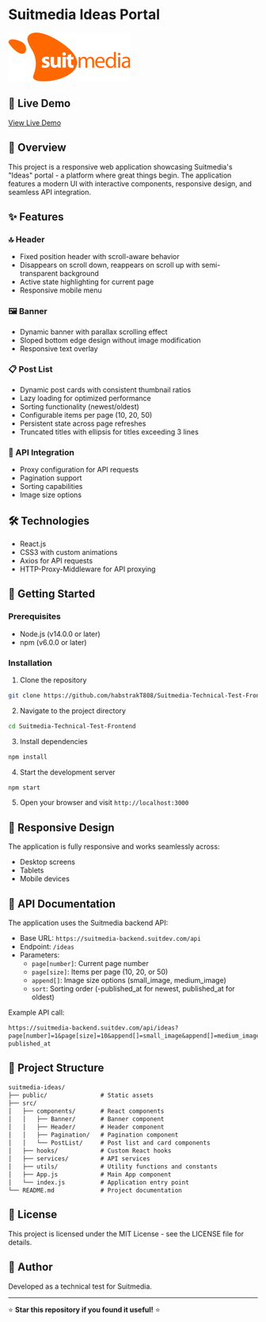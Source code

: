 # Suitmedia Ideas Portal

![Suitmedia Logo](/public/logo.png)

## 📱 Live Demo

[View Live Demo](https://suitmedia-technical-test-frontend.vercel.app/)

## 🌟 Overview

This project is a responsive web application showcasing Suitmedia's "Ideas" portal - a platform where great things begin. The application features a modern UI with interactive components, responsive design, and seamless API integration.

## ✨ Features

### 🔝 Header

- Fixed position header with scroll-aware behavior
- Disappears on scroll down, reappears on scroll up with semi-transparent background
- Active state highlighting for current page
- Responsive mobile menu

### 🖼️ Banner

- Dynamic banner with parallax scrolling effect
- Sloped bottom edge design without image modification
- Responsive text overlay

### 📋 Post List

- Dynamic post cards with consistent thumbnail ratios
- Lazy loading for optimized performance
- Sorting functionality (newest/oldest)
- Configurable items per page (10, 20, 50)
- Persistent state across page refreshes
- Truncated titles with ellipsis for titles exceeding 3 lines

### 🔄 API Integration

- Proxy configuration for API requests
- Pagination support
- Sorting capabilities
- Image size options

## 🛠️ Technologies

- React.js
- CSS3 with custom animations
- Axios for API requests
- HTTP-Proxy-Middleware for API proxying

## 🚀 Getting Started

### Prerequisites

- Node.js (v14.0.0 or later)
- npm (v6.0.0 or later)

### Installation

1. Clone the repository

```bash
git clone https://github.com/habstrakT808/Suitmedia-Technical-Test-Frontend.git
```

2. Navigate to the project directory

```bash
cd Suitmedia-Technical-Test-Frontend
```

3. Install dependencies

```bash
npm install
```

4. Start the development server

```bash
npm start
```

5. Open your browser and visit `http://localhost:3000`

## 📱 Responsive Design

The application is fully responsive and works seamlessly across:

- Desktop screens
- Tablets
- Mobile devices

## 📝 API Documentation

The application uses the Suitmedia backend API:

- Base URL: `https://suitmedia-backend.suitdev.com/api`
- Endpoint: `/ideas`
- Parameters:
  - `page[number]`: Current page number
  - `page[size]`: Items per page (10, 20, or 50)
  - `append[]`: Image size options (small_image, medium_image)
  - `sort`: Sorting order (-published_at for newest, published_at for oldest)

Example API call:

```
https://suitmedia-backend.suitdev.com/api/ideas?page[number]=1&page[size]=10&append[]=small_image&append[]=medium_image&sort=-published_at
```

## 🧪 Project Structure

```
suitmedia-ideas/
├── public/               # Static assets
├── src/
│   ├── components/       # React components
│   │   ├── Banner/       # Banner component
│   │   ├── Header/       # Header component
│   │   ├── Pagination/   # Pagination component
│   │   └── PostList/     # Post list and card components
│   ├── hooks/            # Custom React hooks
│   ├── services/         # API services
│   ├── utils/            # Utility functions and constants
│   ├── App.js            # Main App component
│   └── index.js          # Application entry point
└── README.md             # Project documentation
```

## 📄 License

This project is licensed under the MIT License - see the LICENSE file for details.

## 👤 Author

Developed as a technical test for Suitmedia.

---

⭐️ **Star this repository if you found it useful!** ⭐️
